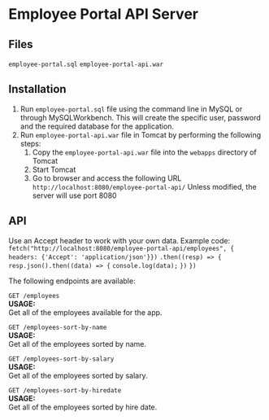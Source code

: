 # Employee Portal API Server

## Files
`employee-portal.sql`
`employee-portal-api.war`

## Installation
1. Run `employee-portal.sql` file using the command line in MySQL or through MySQLWorkbench. This will create the specific user, password and the required database for the application.
2. Run `employee-portal-api.war` file in Tomcat by performing the following steps:
   1) Copy the `employee-portal-api.war` file into the `webapps` directory of Tomcat
   2) Start Tomcat
   3) Go to browser and access the following URL 
      `http://localhost:8080/employee-portal-api/`
      Unless modified, the server will use port 8080


## API
Use an Accept header to work with your own data. 
Example code:
`fetch("http://localhost:8080/employee-portal-api/employees", { headers: {'Accept': 'application/json'}})`
    `.then((resp) => {`
      `resp.json().then((data) => {`
        `console.log(data);`
      `})`
    `})`

The following endpoints are available:  

`GET /employees`  
  **USAGE:**   
    Get all of the employees available for the app.   

`GET /employees-sort-by-name`  
  **USAGE:**    
    Get all of the employees sorted by name. 

`GET /employees-sort-by-salary`  
  **USAGE:**    
    Get all of the employees sorted by salary.   

`GET /employees-sort-by-hiredate`  
  **USAGE:**    
    Get all of the employees sorted by hire date.

 
